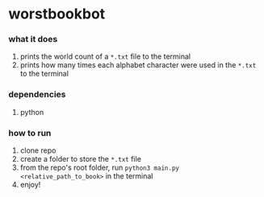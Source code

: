 # worstbookbot

### what it does
1. prints the world count of a `*.txt` file to the terminal
2. prints how many times each alphabet character were used in the `*.txt` to the terminal

### dependencies
1. python

### how to run
1. clone repo
2. create a folder to store the `*.txt` file
3. from the repo's root folder, run `python3 main.py <relative_path_to_book>` in the terminal
4. enjoy!
